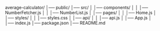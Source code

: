 average-calculator/
│── public/
│── src/
│   │── components/
│   │   │── NumberFetcher.js
│   │   │── NumberList.js
│   │── pages/
│   │   │── Home.js
│   │── styles/
│   │   │── styles.css
│   │── api/
│   │   │── api.js
│   │── App.js
│   │── index.js
│── package.json
│── README.md
